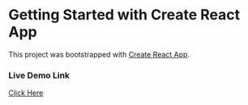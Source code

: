 # Getting Started with Create React App

This project was bootstrapped with [Create React App](https://github.com/facebook/create-react-app).

### Live Demo Link 

[Click Here](https://productiwithreact.surge.sh/)
